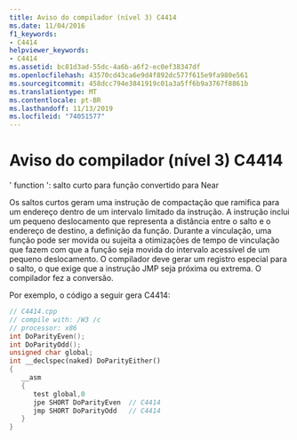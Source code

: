 ```yaml
---
title: Aviso do compilador (nível 3) C4414
ms.date: 11/04/2016
f1_keywords:
- C4414
helpviewer_keywords:
- C4414
ms.assetid: bc81d3ad-55dc-4a6b-a6f2-ec0ef38347df
ms.openlocfilehash: 43570cd43ca6e9d4f892dc577f615e9fa980e561
ms.sourcegitcommit: 458dcc794e3841919c01a3a5ff6b9a3767f8861b
ms.translationtype: MT
ms.contentlocale: pt-BR
ms.lasthandoff: 11/13/2019
ms.locfileid: "74051577"
---
```

# <a name="compiler-warning-level-3-c4414"></a>Aviso do compilador (nível 3) C4414

' function ': salto curto para função convertido para Near

Os saltos curtos geram uma instrução de compactação que ramifica para um endereço dentro de um intervalo limitado da instrução. A instrução inclui um pequeno deslocamento que representa a distância entre o salto e o endereço de destino, a definição da função. Durante a vinculação, uma função pode ser movida ou sujeita a otimizações de tempo de vinculação que fazem com que a função seja movida do intervalo acessível de um pequeno deslocamento. O compilador deve gerar um registro especial para o salto, o que exige que a instrução JMP seja próxima ou extrema. O compilador fez a conversão.

Por exemplo, o código a seguir gera C4414:

```cpp
// C4414.cpp
// compile with: /W3 /c
// processor: x86
int DoParityEven();
int DoParityOdd();
unsigned char global;
int __declspec(naked) DoParityEither()
{
   __asm
   {
      test global,0
      jpe SHORT DoParityEven  // C4414
      jmp SHORT DoParityOdd   // C4414
   }
}
```